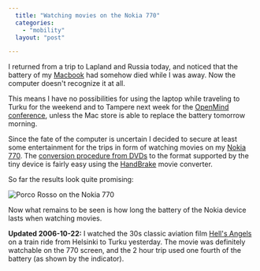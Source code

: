 ```yaml
---
  title: "Watching movies on the Nokia 770"
  categories: 
    - "mobility"
  layout: "post"

---
```

I returned from a trip to Lapland and Russia today, and noticed that the battery of my [Macbook][1] had somehow died while I was away. Now the computer doesn't recognize it at all.

This means I have no possibilities for using the laptop while traveling to Turku for the weekend and to Tampere next week for the [OpenMind conference][2], unless the Mac store is able to replace the battery tomorrow morning.

Since the fate of the computer is uncertain I decided to secure at least some entertainment for the trips in form of watching movies on my [Nokia 770][5]. The [conversion procedure from DVDs][3] to the format supported by the tiny device is fairly easy using the [HandBrake][4] movie converter.

So far the results look quite promising:

![Porco Rosso on the Nokia 770](http://bergie.iki.fi/midcom-serveattachmentguid-d97c051c5fa611dbb4f089a2273cdf1bdf1b/movies-on-n770-small.jpg)

Now what remains to be seen is how long the battery of the Nokia device lasts when watching movies.

__Updated 2006-10-22:__ I watched the 30s classic aviation film [Hell's Angels][6] on a train ride from Helsinki to Turku yesterday. The movie was definitely watchable on the 770 screen, and the 2 hour trip used one fourth of the battery (as shown by the indicator).

[1]: http://bergie.iki.fi/blog/switching-to-intel-macbook.html
[2]: http://www.openmind.fi/
[3]: http://maemo.org/maemowiki/VideoEncoding
[4]: http://handbrake.m0k.org/
[5]: http://bergie.iki.fi/blog/first-day-with-nokia-770.html
[6]: http://en.wikipedia.org/wiki/Hell%27s_Angels_%28movie%29
